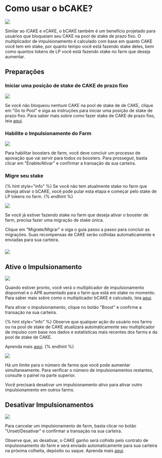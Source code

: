 # Como usar o bCAKE?

![](../../../.gitbook/assets/how-to-use-bCAKE.png)

Similar ao iCAKE e vCAKE, o bCAKE também é um benefício projetado para usuários que bloqueiam seu CAKE na pool de stake de prazo fixo. O multiplicador de impulsionamento é calculado com base em quanto CAKE você tem em stake, por quanto tempo você está fazendo stake deles, bem como quantos tokens de LP você está fazendo stake no farm que deseja aumentar.

## Preparações <a href="#preparations" id="preparations"></a>

### Iniciar uma posição de stake de CAKE de prazo fixo

![](<../../../.gitbook/assets/image (15) (1).png>)

Se você não bloqueou nenhum CAKE na pool de stake de de CAKE, clique em "Go to Pool" e siga as instruções para iniciar uma posição de stake de prazo fixo. Para saber mais sobre como fazer stake de CAKE de prazo fixo, leia [aqui](https://docs.pancakeswap.finance/v/portuguese-brazilian/products/pancakeswap-exchange).

### Habilite o Impulsionamente do Farm <a href="#enable-farm-boosters" id="enable-farm-boosters"></a>

![](<../../../.gitbook/assets/image (7) (2).png>)

Para habilitar boosters de farm, você deve concluir um processo de apovação que vai servir para todos os boosters. Para prosseguir, basta clicar em "Enable/Ativar" e confirmar a transação da sua carteira.

### Migre seu stake <a href="#migrate-your-stakings" id="migrate-your-stakings"></a>

{% hint style="info" %}
Se você não tem atualmente stake no farm que deseja ativar o bCAKE, você pode pular esta etapa e começar pelo stake de LP tokens no farm.
{% endhint %}

![](<../../../.gitbook/assets/image (11) (1).png>)

Se você já estiver fazendo stake no farm que deseja ativar o booster de farm, precisa fazer uma migração de stake única.&#x20;

Clique em "Migrate/Migrar" e siga o guia passo a passo para concluir as migrações. Suas recompensas de CAKE serão colhidas automaticamente e enviadas para sua carteira.

### ![](<../../../.gitbook/assets/image (9) (1).png>) <a href="#activate-boosters" id="activate-boosters"></a>

## Ative o Impulsionamento

![](<../../../.gitbook/assets/image (2) (2).png>)

Quando estiver pronto, você verá o multiplicador de impulsionamento disponível e o APR aumentado para o farm que está em stake no momento. Para saber mais sobre como o multiplicador bCAKE é calculado, leia [aqui](https://docs.pancakeswap.finance/v/portuguese-brazilian/products/yield-farming/bcake/faq).&#x20;

Para ativar o impulsionamento, clique no botão "Boost" e confirme a transação na sua carteira.

{% hint style="info" %}
Observe que qualquer ação do usuário nos farms ou na pool de stake de CAKE atualizará automaticamente seu multiplicador de impulso com base nos dados e estatísticas mais recentes dos farms e da pool de stake de CAKE.

Aprenda mais [aqui](https://docs.pancakeswap.finance/v/portuguese-brazilian/products/yield-farming/bcake/faq).&#x20;
{% endhint %}

![](<../../../.gitbook/assets/image (6) (1).png>)

Há um limite para o número de farms que você pode aumentar simultaneamente. Para verificar o número de impulsionamentos restantes, consulte o painel na parte superior.&#x20;

Você precisará desativar um impulsionamento ativo para ativar outro impulsionamento em outros farms.

## Desativar Impulsionamentos <a href="#unset-boosters" id="unset-boosters"></a>

![](<../../../.gitbook/assets/image (18) (1) (1).png>)

Para cancelar um impulsionamento de farm, basta clicar no botão "Unset/Desativar" e confirmar a transação na sua carteira.

Observe que, ao desativar, o CAKE ganho será colhido pelo contrato de impulsionamento do farm e será enviado automaticamente para sua carteira na próxima colheita, depósito ou saque. Aprenda mais [aqui](https://docs.pancakeswap.finance/v/portuguese-brazilian/products/yield-farming/bcake/faq).&#x20;
